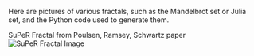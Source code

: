 Here are pictures of various fractals, such as the Mandelbrot set or Julia set, and the Python code used to generate them.

SuPeR Fractal from Poulsen, Ramsey, Schwartz paper
![SuPeR Fractal Image](https://github.com/shaunramsey/FractalExploration/blob/master/Fractals/Lyapunov_Fractal_a_0.1.png)
